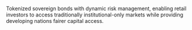 Tokenized sovereign bonds with dynamic risk management, enabling retail investors to access traditionally institutional-only markets while providing developing nations fairer capital access.
